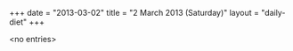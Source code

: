 +++
date = "2013-03-02"
title = "2 March 2013 (Saturday)"
layout = "daily-diet"
+++

<p>&lt;no entries&gt;</p>